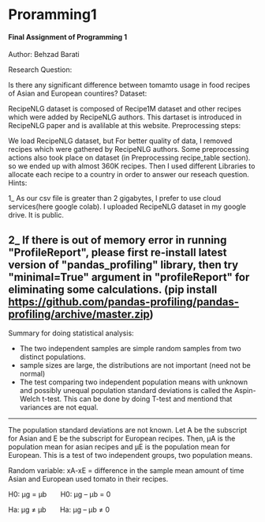 # Proramming1
####  Final Assignment of Programming 1

Author: Behzad Barati

Research Question:

Is there any significant difference between tomamto usage in food recipes of Asian and European countires?
Dataset:

RecipeNLG dataset is composed of Recipe1M dataset and other recipes which were added by RecipeNLG authors.
This dartaset is introduced in RecipeNLG paper and is avalilable at this website.
Preprocessing steps:

We load RecipeNLG dataset, but For better quality of data, I removed recipes which were gathered by RecipeNLG authors.
Some preprocessing actions also took place on dataset (in Preprocessing recipe_table section). so we ended up with almost 360K recipes. Then I used different Libraries to allocate each recipe to a country in order to answer our reseach question.
Hints:

1_ As our csv file is greater than 2 gigabytes, I prefer to use cloud services(here google colab). I uploaded RecipeNLG dataset in my google drive. It is public.

2_ If there is out of memory error in running "ProfileReport", please first re-install latest version of "pandas_profiling" library, then try "minimal=True" argument in "profileReport" for eliminating some calculations. (pip install https://github.com/pandas-profiling/pandas-profiling/archive/master.zip)
----
Summary for doing statistical analysis:

* The two independent samples are simple random samples from two distinct populations.
* sample sizes are large, the distributions are not important (need not be normal)
* The test comparing two independent population means with unknown and possibly unequal population standard deviations is called the Aspin-Welch t-test. This can be done by doing T-test and mentiond that variances are not equal.
----
The population standard deviations are not known. Let A be the subscript for Asian and E be the subscript for European recipes. Then, μA is the population mean for asian recipes and μE is the population mean for European. This is a test of two independent groups, two population means.

Random variable: xA-xE = difference in the sample mean amount of time Asian and European used tomato in their recipes.

H0: μg = μb  H0: μg – μb = 0

Ha: μg ≠ μb  Ha: μg – μb ≠ 0
